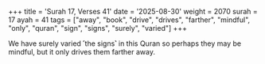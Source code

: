 +++
title = 'Surah 17, Verses 41'
date = '2025-08-30'
weight = 2070
surah = 17
ayah = 41
tags = ["away", "book", "drive", "drives", "farther", "mindful", "only", "quran", "sign", "signs", "surely", "varied"]
+++

We have surely varied ˹the signs˺ in this Quran so perhaps they may be mindful, but it only drives them farther away.